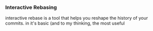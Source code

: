 
### Interactive Rebasing
interactive rebase is a tool that helps you reshape the history of your commits.
in it's basic (and to my thinking, the most useful

